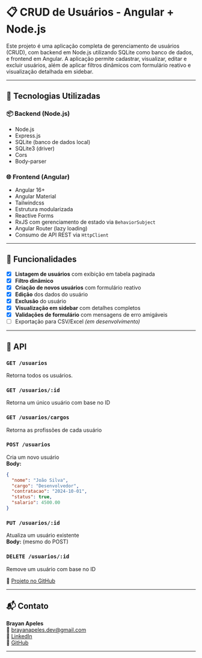 # 📋 CRUD de Usuários - Angular + Node.js

Este projeto é uma aplicação completa de gerenciamento de usuários (CRUD), com backend em Node.js utilizando SQLite como banco de dados, e frontend em Angular. A aplicação permite cadastrar, visualizar, editar e excluir usuários, além de aplicar filtros dinâmicos com formulário reativo e visualização detalhada em sidebar.

---

## 🚀 Tecnologias Utilizadas

### 📦 Backend (Node.js)
- Node.js
- Express.js
- SQLite (banco de dados local)
- SQLite3 (driver)
- Cors
- Body-parser

### 🌐 Frontend (Angular)
- Angular 16+
- Angular Material
- Tailwindcss
- Estrutura modularizada
- Reactive Forms
- RxJS com gerenciamento de estado via `BehaviorSubject`
- Angular Router (lazy loading)
- Consumo de API REST via `HttpClient`

---

## 📌 Funcionalidades

- [x] **Listagem de usuários** com exibição em tabela paginada
- [x] **Filtro dinâmico**
- [x] **Criação de novos usuários** com formulário reativo
- [x] **Edição** dos dados do usuário
- [x] **Exclusão** do usuário
- [x] **Visualização em sidebar** com detalhes completos
- [x] **Validações de formulário** com mensagens de erro amigáveis
- [ ] Exportação para CSV/Excel *(em desenvolvimento)*

---

## 📮 API

### `GET /usuarios`
Retorna todos os usuários.  

### `GET /usuarios/:id`
Retorna um único usuário com base no ID

### `GET /usuarios/cargos`
Retorna as profissões de cada usuário

### `POST /usuarios`
Cria um novo usuário  
**Body:**
```json
{
  "nome": "João Silva",
  "cargo": "Desenvolvedor",
  "contratacao": "2024-10-01",
  "status": true,
  "salario": 4500.00
}
```

### `PUT /usuarios/:id`
Atualiza um usuário existente  
**Body:** (mesmo do POST)

### `DELETE /usuarios/:id`
Remove um usuário com base no ID

🐙 [Projeto no GitHub](https://github.com/bnoa-io/nodejs-lista-me-api)

---

## 📬 Contato

**Brayan Apeles**  
📧 brayanapeles.dev@gmail.com  
🔗 [LinkedIn](https://www.linkedin.com/in/brayan-apeles-2814872a2/)  
🐙 [GitHub](https://github.com/bnoa-io)

---
